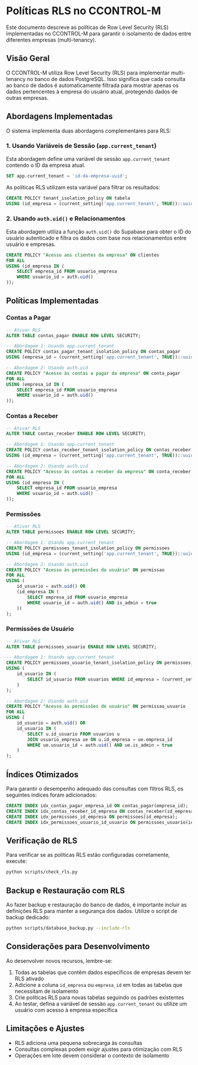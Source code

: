 # Políticas RLS no CCONTROL-M

Este documento descreve as políticas de Row Level Security (RLS) implementadas no CCONTROL-M para garantir o isolamento de dados entre diferentes empresas (multi-tenancy).

## Visão Geral

O CCONTROL-M utiliza Row Level Security (RLS) para implementar multi-tenancy no banco de dados PostgreSQL. Isso significa que cada consulta ao banco de dados é automaticamente filtrada para mostrar apenas os dados pertencentes à empresa do usuário atual, protegendo dados de outras empresas.

## Abordagens Implementadas

O sistema implementa duas abordagens complementares para RLS:

### 1. Usando Variáveis de Sessão (`app.current_tenant`)

Esta abordagem define uma variável de sessão `app.current_tenant` contendo o ID da empresa atual.

```sql
SET app.current_tenant = 'id-da-empresa-uuid';
```

As políticas RLS utilizam esta variável para filtrar os resultados:

```sql
CREATE POLICY tenant_isolation_policy ON tabela
USING (id_empresa = (current_setting('app.current_tenant', TRUE))::uuid);
```

### 2. Usando `auth.uid()` e Relacionamentos

Esta abordagem utiliza a função `auth.uid()` do Supabase para obter o ID do usuário autenticado e filtra os dados com base nos relacionamentos entre usuário e empresas.

```sql
CREATE POLICY "Acesso aos clientes da empresa" ON clientes
FOR ALL
USING (id_empresa IN (
    SELECT empresa_id FROM usuario_empresa 
    WHERE usuario_id = auth.uid()
));
```

## Políticas Implementadas

### Contas a Pagar

```sql
-- Ativar RLS
ALTER TABLE contas_pagar ENABLE ROW LEVEL SECURITY;

-- Abordagem 1: Usando app.current_tenant
CREATE POLICY contas_pagar_tenant_isolation_policy ON contas_pagar
USING (empresa_id = (current_setting('app.current_tenant', TRUE))::uuid);

-- Abordagem 2: Usando auth.uid
CREATE POLICY "Acesso às contas a pagar da empresa" ON conta_pagar
FOR ALL
USING (empresa_id IN (
    SELECT empresa_id FROM usuario_empresa 
    WHERE usuario_id = auth.uid()
));
```

### Contas a Receber

```sql
-- Ativar RLS
ALTER TABLE contas_receber ENABLE ROW LEVEL SECURITY;

-- Abordagem 1: Usando app.current_tenant
CREATE POLICY contas_receber_tenant_isolation_policy ON contas_receber
USING (id_empresa = (current_setting('app.current_tenant', TRUE))::uuid);

-- Abordagem 2: Usando auth.uid
CREATE POLICY "Acesso às contas a receber da empresa" ON conta_receber
FOR ALL
USING (id_empresa IN (
    SELECT empresa_id FROM usuario_empresa 
    WHERE usuario_id = auth.uid()
));
```

### Permissões

```sql
-- Ativar RLS
ALTER TABLE permissoes ENABLE ROW LEVEL SECURITY;

-- Abordagem 1: Usando app.current_tenant
CREATE POLICY permissoes_tenant_isolation_policy ON permissoes
USING (id_empresa = (current_setting('app.current_tenant', TRUE))::uuid);

-- Abordagem 2: Usando auth.uid
CREATE POLICY "Acesso às permissões do usuário" ON permissao
FOR ALL
USING (
    id_usuario = auth.uid() OR 
    (id_empresa IN (
        SELECT empresa_id FROM usuario_empresa 
        WHERE usuario_id = auth.uid() AND is_admin = true
    ))
);
```

### Permissões de Usuário

```sql
-- Ativar RLS
ALTER TABLE permissoes_usuario ENABLE ROW LEVEL SECURITY;

-- Abordagem 1: Usando app.current_tenant
CREATE POLICY permissoes_usuario_tenant_isolation_policy ON permissoes_usuario
USING (
    id_usuario IN (
        SELECT id_usuario FROM usuarios WHERE id_empresa = (current_setting('app.current_tenant', TRUE))::uuid
    )
);

-- Abordagem 2: Usando auth.uid
CREATE POLICY "Acesso às permissões de usuário" ON permissao_usuario
FOR ALL
USING (
    id_usuario = auth.uid() OR 
    id_usuario IN (
        SELECT u.id_usuario FROM usuarios u
        JOIN usuario_empresa ue ON u.id_empresa = ue.empresa_id
        WHERE ue.usuario_id = auth.uid() AND ue.is_admin = true
    )
);
```

## Índices Otimizados

Para garantir o desempenho adequado das consultas com filtros RLS, os seguintes índices foram adicionados:

```sql
CREATE INDEX idx_contas_pagar_empresa_id ON contas_pagar(empresa_id);
CREATE INDEX idx_contas_receber_id_empresa ON contas_receber(id_empresa);
CREATE INDEX idx_permissoes_id_empresa ON permissoes(id_empresa);
CREATE INDEX idx_permissoes_usuario_id_usuario ON permissoes_usuario(id_usuario);
```

## Verificação de RLS

Para verificar se as políticas RLS estão configuradas corretamente, execute:

```bash
python scripts/check_rls.py
```

## Backup e Restauração com RLS

Ao fazer backup e restauração do banco de dados, é importante incluir as definições RLS para manter a segurança dos dados. Utilize o script de backup dedicado:

```bash
python scripts/database_backup.py --include-rls
```

## Considerações para Desenvolvimento

Ao desenvolver novos recursos, lembre-se:

1. Todas as tabelas que contêm dados específicos de empresas devem ter RLS ativado
2. Adicione a coluna `id_empresa` ou `empresa_id` em todas as tabelas que necessitam de isolamento
3. Crie políticas RLS para novas tabelas seguindo os padrões existentes
4. Ao testar, defina a variável de sessão `app.current_tenant` ou utilize um usuário com acesso à empresa específica

## Limitações e Ajustes

- RLS adiciona uma pequena sobrecarga às consultas
- Consultas complexas podem exigir ajustes para otimização com RLS
- Operações em lote devem considerar o contexto de isolamento 